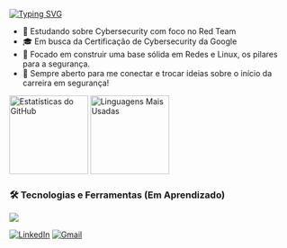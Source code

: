 <p>
  <a href="https://git.io/typing-svg"><img src="https://readme-typing-svg.herokuapp.com?font=Fira+Code&size=30&pause=1000&color=00FF00&background=000000&center=true&vCenter=true&width=1000&lines=Ol%C3%A1%2C+eu+sou+o+Samuel;Estudante+de+Cybersecurity;Futuro+Profissional+de+Red+Team" alt="Typing SVG" /></a>
</p>

- 🌱 Estudando sobre Cybersecurity com foco no Red Team
- 🎓 Em busca da Certificação de Cybersecurity da Google
- 🎯 Focado em construir uma base sólida em Redes e Linux, os pilares para a segurança.
- 💬 Sempre aberto para me conectar e trocar ideias sobre o início da carreira em segurança!

<p>
  <img height="140em" src="https://github-readme-stats.vercel.app/api?username=nan-samu&show_icons=true&theme=dracula&include_all_commits=true&count_private=true" alt="Estatísticas do GitHub" />
  <img height="140em" src="https://github-readme-stats.vercel.app/api/top-langs/?username=nan-samu&layout=compact&langs_count=8&theme=dracula" alt="Linguagens Mais Usadas" />
</p>


### 🛠️ Tecnologias e Ferramentas (Em Aprendizado)

<p>
  <a href="https://skillicons.dev">
    <img src="https://skillicons.dev/icons?i=windows,linux,kali,vim,neovim,py,postgres,sqlite">
  </a>
</p>

<p>
  <a href="https://www.linkedin.com/in/samu-nan/" target="_blank"><img src="https://img.shields.io/badge/LinkedIn-0077B5?style=for-the-badge&logo=linkedin&logoColor=white" alt="LinkedIn"></a>
  <a href="mailto:samucafernandes12@gmail.com" target="_blank"><img src="https://img.shields.io/badge/Gmail-D14836?style=for-the-badge&logo=gmail&logoColor=white" alt="Gmail"></a>
</p>
